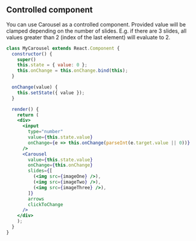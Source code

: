 ## Controlled component
You can use Carousel as a controlled component. Provided value will be clamped depending on the number of slides. E.g. if there are 3 slides, all values greater than 2 (index of the last element) will evaluate to 2.
```jsx render
class MyCarousel extends React.Component {
  constructor() {
    super()
    this.state = { value: 0 };
    this.onChange = this.onChange.bind(this);
  }

  onChange(value) {
    this.setState({ value });
  }

  render() {
    return (
    <div>
      <input
        type="number"
        value={this.state.value}
        onChange={e => this.onChange(parseInt(e.target.value || 0))}
      />
      <Carousel
        value={this.state.value}
        onChange={this.onChange}
        slides={[
          (<img src={imageOne} />),
          (<img src={imageTwo} />),
          (<img src={imageThree} />),
        ]}
        arrows
        clickToChange
      />
    </div>
    );
  }
}
```
